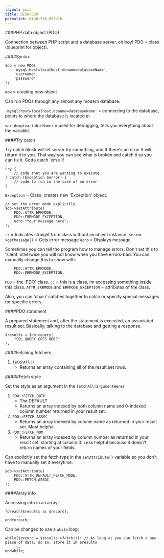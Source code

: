 ```yaml
---
layout: post
title: DIGHT350
permalink: dight350-022416
---
```


###PHP data object (PDO)

Connection between PHP script and a database server, oh boy! PDO = class (blueprint for object).

####Syntax

```
$db = new PDO(
    'mysql:host=localhost;dbname=databaseName',
    'username',
    'password'
);
```

`new` = creating new object

Can run PDOs through any almost any modern database.

`'mysql:host=localhost;dbname=databaseName'` = connecting to the database, points to where the database is located at

`var_dump(variableName)` = used for debugging, tells you everything about the variable.


####Try catch

Try catch block will let server try something, and if there's an error it will return it to you. That way you can see what is broken and catch it so you can fix it. Gotta catch 'em all!

```
try {
    // code that you are wanting to execute
} catch (Exception $error) {
    // code to run in the case of an error
}
```

`Exception` = Class; creates new 'Exception' object.

```
// set the error mode explicitly
$db->setAttribute(
    PDO::ATTR_ERRMODE,
    PDO::ERRMODE_EXCEPTION,
    echo "Your message here";
); 
```

`::` = Indicates straight from class without an object instance.
`$error->getMessage()` = Gets error message
`echo` = Displays message

Sometimes you can tell the program how to manage errors. Don't set this to 'silent' otherwise you will not know when you have errors-bad. You can manually change this to show with:

```
    PDO::ATTR_ERRMODE,
    PDO::ERRMODE_EXCEPTION,
```

`PDO` = the 'PDO' class.
`::` = this is a class, Im accessing something inside this class.
`ATTR_ERRMODE` and `ERRMODE_EXCEPTION` = attributes of the class.

Also, you can 'chain' catches together to catch or specify special messages for specific errors.

####PDO statement

A prepared statement and, after the statement is executed, an associated result set. Basically, talking to the database and getting a response.

```
$results = $db->query(
    "SQL QUERY GOES HERE"
);
```


####Fetching fetchers

1. `fetchAll()` 
    - Returns an array containing all of the result set rows.

#####Fetch style

Set the style as an argument in the `fetchAll(argumentHere)`

1. `PDO::FETCH_BOTH`
    - The DEFAULT
    - Returns an array indexed by both column name and 0-indexed column number returned in your result set.
2. `PDO::FETCH_ASSOC`
    - Returns an array indexed by column name as returned in your result set. Most helpful.
3. `PDO::FETCH_NUM`
    - Returns an array indexed by column number as returned in your result set, starting at column 0. Less helpful because it doesn't return names of your fields.

Can explicitly set the fetch type in the `setAttribute()` variable so you don't have to manually set it everytime:

```
$db->setAttribute(
    PDO::ATTR_DEFAULT_FETCH_MODE,
    PDO::FETCH_ASSOC
);
```


####Array info

Accessing info in an array:

```
foreach($results as $record):
    ...
endforeach;
```

Can be changed to use a `while` loop:

```
while($record = $results->fetch()): // As long as you can fetch a new piece of data, do so, store it in $results
    ...
endwhile;
```







